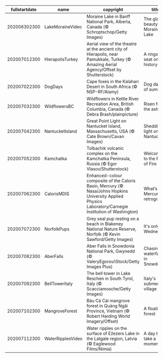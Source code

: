 |fullstartdate|name|copyright|title|image|
|--|--|--|--|--|
202006302300|LakeMoraineVideo|Moraine Lake in Banff National Park, Alberta, Canada (© Schroptschop/Getty Images)|The glacial beauty of Moraine Lake|![](/en-GB/2020/07/202006302300LakeMoraineVideo.jpg)|
202007012300|HierapolisTurkey|Aerial view of the theatre at the ancient city of Hierapolis, near Pamukkale, Turkey (© Amazing Aerial Agency/Offset by Shutterstock)|A ringside seat on history|![](/en-GB/2020/07/202007012300HierapolisTurkey.jpg)|
202007022300|DogDays|Cape foxes in the Kalahari Desert in South Africa (© NSP-RF/Alamy)|Dog days of summer|![](/en-GB/2020/07/202007022300DogDays.jpg)|
202007032300|WildflowersBC|Wildflowers in Kettle River Recreation Area, British Columbia, Canada (© Debra Brash/plainpicture)|Risen from the ashes|![](/en-GB/2020/07/202007032300WildflowersBC.jpg)|
202007042300|NantucketIsland|Great Point Light on Nantucket Island, Massachusetts, USA (© Cate Brown/Cavan Images)|Shedding light on Nantucket|![](/en-GB/2020/07/202007042300NantucketIsland.jpg)|
202007052300|Kamchatka|Tolbachik volcanic complex on the Kamchatka Peninsula, Russia (© Egor Vlasov/Shutterstock)|Welcome to the Ring of Fire|![](/en-GB/2020/07/202007052300Kamchatka.jpg)|
202007062300|CalorisMDIS|Enhanced-colour composite of the Caloris Basin, Mercury (© Nasa/Johns Hopkins University Applied Physics Laboratory/Carnegie Institution of Washington)|What’s Mercury retrograde?|![](/en-GB/2020/07/202007062300CalorisMDIS.jpg)|
202007072300|NorfolkPups|Grey seal pup resting on a beach in Blakeney National Nature Reserve, Norfolk (© Kevin Sawford/Getty Images)|It's only Wednesday|![](/en-GB/2020/07/202007072300NorfolkPups.jpg)|
202007082300|AberFalls|Aber Falls in Snowdonia National Park, Gwynedd (© ValeryEgorov/iStock/Getty Images Plus)|Chasing waterfalls in Snowdonia|![](/en-GB/2020/07/202007082300AberFalls.jpg)|
202007092300|BellTowerItaly|The bell tower in Lake Reschen in South Tyrol, Italy (© Scacciamosche/Getty Images)|Italy's submerged village|![](/en-GB/2020/07/202007092300BellTowerItaly.jpg)|
202007102300|MangroveForest|Bàu Cá Cái mangrove forest in Quảng Ngãi Province, Vietnam (© Robert Harding World Imagery/Offset)|A floating forest|![](/en-GB/2020/07/202007102300MangroveForest.jpg)|
202007112300|WaterRipplesVideo|Water ripples on the surface of Ežezers Lake in the Latgale region, Latvia (© Eaglewood Films/Nimia)|A day to take a moment|![](/en-GB/2020/07/202007112300WaterRipplesVideo.jpg)|
